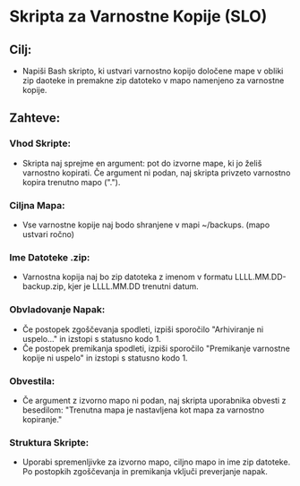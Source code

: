 # Skripta za Varnostne Kopije (SLO)

## Cilj:
- Napiši Bash skripto, ki ustvari varnostno kopijo določene mape v obliki zip daoteke in premakne zip datoteko v mapo namenjeno za varnostne kopije.

## Zahteve:

### Vhod Skripte:
- Skripta naj sprejme en argument: pot do izvorne mape, ki jo želiš varnostno kopirati. Če argument ni podan, naj skripta privzeto varnostno kopira trenutno mapo (".").

### Ciljna Mapa:
- Vse varnostne kopije naj bodo shranjene v mapi ~/backups. (mapo ustvari ročno)

### Ime Datoteke .zip:
- Varnostna kopija naj bo zip datoteka z imenom v formatu LLLL.MM.DD-backup.zip, kjer je LLLL.MM.DD trenutni datum.

### Obvladovanje Napak:
- Če postopek zgoščevanja spodleti, izpiši sporočilo "Arhiviranje ni uspelo..." in izstopi s statusno kodo 1.
- Če postopek premikanja spodleti, izpiši sporočilo "Premikanje varnostne kopije ni uspelo" in izstopi s statusno kodo 1.

### Obvestila:
- Če argument z izvorno mapo ni podan, naj skripta uporabnika obvesti z besedilom: "Trenutna mapa je nastavljena kot mapa za varnostno kopiranje."

### Struktura Skripte:
- Uporabi spremenljivke za izvorno mapo, ciljno mapo in ime zip datoteke. Po postopkih zgoščevanja in premikanja vključi preverjanje napak.

